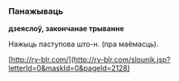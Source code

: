 ### Панажываць
**дзеяслоў, закончанае трыванне**

Нажыць паступова што-н. (пра маёмасць).

<a rel="author">[http://rv-blr.com/](http://rv-blr.com/slounik.jsp?letterId=0&maskId=0&pageId=2128)</a>
